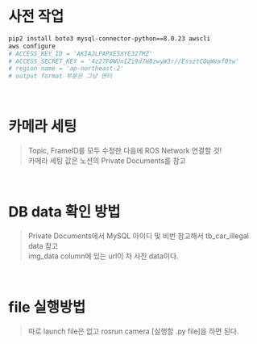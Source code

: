 # 사전 작업

```bash
pip2 install boto3 mysql-connector-python==8.0.23 awscli
aws configure
# ACCESS_KEY_ID = 'AKIA2LPAPXE5XYE327MZ'
# ACCESS_SECRET_KEY = '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'
# region name = 'ap-northeast-2'
# output format 부분은 그냥 엔터
```

<br>

# 카메라 세팅

> Topic, FrameID를 모두 수정한 다음에 ROS Network 연결할 것!  
카메라 세팅 값은 노션의 Private Documents를 참고  

<br>

# DB data 확인 방법
> Private Documents에서 MySQL 아이디 및 비번 참고해서 tb_car_illegal data 참고  
img_data column에 있는 url이 차 사진 data이다.

<br>

# file 실행방법
> 따로 launch file은 없고 rosrun camera [실행할 .py file]을 하면 된다.